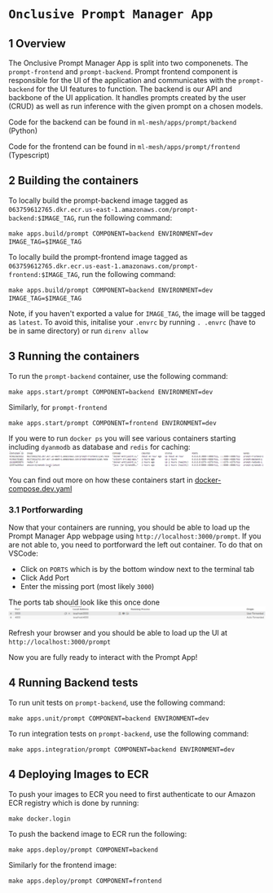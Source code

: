 # `Onclusive Prompt Manager App`

## 1 Overview
The Onclusive Prompt Manager App is split into two componenets. The `prompt-frontend` and `prompt-backend`. Prompt frontend component is responsible for the UI of the application and communicates
with the `prompt-backend` for the UI features to function. The backend is our API and backbone of the UI application. It handles prompts created by the user (CRUD) as well as run inference with the given prompt on a chosen models.

Code for the backend can be found in `ml-mesh/apps/prompt/backend` (Python)

Code for the frontend can be found in `ml-mesh/apps/prompt/frontend` (Typescript)


## 2 Building the containers

To locally build the prompt-backend image tagged as
`063759612765.dkr.ecr.us-east-1.amazonaws.com/prompt-backend:$IMAGE_TAG`, run the following command:

```
make apps.build/prompt COMPONENT=backend ENVIRONMENT=dev IMAGE_TAG=$IMAGE_TAG
```

To locally build the prompt-frontend image tagged as
`063759612765.dkr.ecr.us-east-1.amazonaws.com/prompt-frontend:$IMAGE_TAG`, run the following command:

```
make apps.build/prompt COMPONENT=backend ENVIRONMENT=dev IMAGE_TAG=$IMAGE_TAG
```

Note, if you haven't exported a value for `IMAGE_TAG`, the image will be tagged as `latest`. To avoid this, initalise your `.envrc` by running `. .envrc` (have to be in same directory) or run `direnv allow`

## 3 Running the containers

To run the `prompt-backend` container, use the following command:

```
make apps.start/prompt COMPONENT=backend ENVIRONMENT=dev
```

Similarly, for `prompt-frontend`

```
make apps.start/prompt COMPONENT=frontend ENVIRONMENT=dev
```

If you were to run `docker ps` you will see various containers starting including `dyanmodb` as database and `redis` for caching:
![Alt text](images/prompt-app-containers.PNG)

You can find out more on how these containers start in [docker-compose.dev.yaml](https://github.com/AirPR/ml-mesh/blob/chore/add-prompt-readme/apps/prompt/docker-compose.dev.yaml)

### 3.1 Portforwarding
Now that your containers are running, you should be able to load up the Prompt Manager App webpage using `http://localhost:3000/prompt`.
If you are not able to, you need to portforward the left out container. To do that on VSCode:
- Click on `PORTS` which is by the bottom window next to the terminal tab
- Click Add Port
- Enter the missing port (most likely `3000`)

The ports tab should look like this once done
![Alt text](images/prompt-app-port-forward.PNG)

Refresh your browser and you should be able to load up the UI at `http://localhost:3000/prompt`

Now you are fully ready to interact with the Prompt App!

## 4 Running Backend tests

To run unit tests on `prompt-backend`, use the following command:

```
make apps.unit/prompt COMPONENT=backend ENVIRONMENT=dev
```

To run integration tests on `prompt-backend`, use the following command:
```
make apps.integration/prompt COMPONENT=backend ENVIRONMENT=dev
```

## 4 Deploying Images to ECR

To push your images to ECR you need to first authenticate to our Amazon ECR registry which is done by running:

```
make docker.login
```

To push the backend image to ECR run the following:

```
make apps.deploy/prompt COMPONENT=backend
```


Similarly for the frontend image:

```
make apps.deploy/prompt COMPONENT=frontend
```

